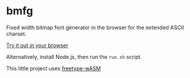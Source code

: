 # bmfg
Fixed width bitmap font generator in the browser for the extended ASCII charset.

[Try it out in your browser](https://marioslab.io/projects/bmfg/)

Alternatively, install Node.js, then run the `run.sh` script.

This little project uses [freetype-wASM](https://github.com/Ciantic/freetype-wasm)
